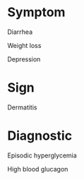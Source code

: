 
# Symptom

Diarrhea

Weight loss

Depression

# Sign

Dermatitis

# Diagnostic

Episodic hyperglycemia

High blood glucagon
